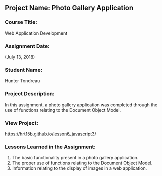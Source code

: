 ## Project Name:  Photo Gallery Application

### Course Title:
Web Application Development

### Assignment Date:  
(July 13, 2018)

### Student Name:  
Hunter Tondreau

### Project Description:
In this assignment, a photo gallery application was completed through the use of functions relating to the Document Object Model.

### View Project:
https://hrt15b.github.io/lesson6_javascript3/

### Lessons Learned in the Assignment:
1. The basic functionality present in a photo gallery application.
2. The proper use of functions relating to the Document Object Model.
3. Information relating to the display of images in a web application.
